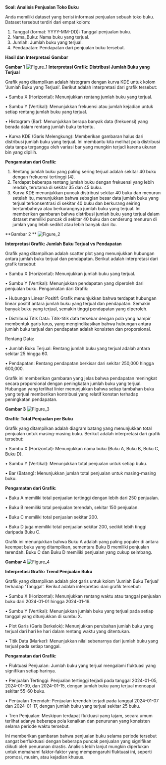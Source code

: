 **Soal: Analisis Penjualan Toko Buku**

Anda memiliki dataset yang berisi informasi penjualan sebuah toko buku. Dataset tersebut terdiri dari empat kolom:
1.	Tanggal (format: YYYY-MM-DD): Tanggal penjualan buku.
2.	Nama_Buku: Nama buku yang terjual.
3.	Jumlah: Jumlah buku yang terjual.
4.	Pendapatan: Pendapatan dari penjualan buku tersebut.

**Hasil dan Interpretasi Gambar**

**Gambar 1**
![Figure_1](https://github.com/YennyClaraManihuruk/Pythonn/assets/166583340/ff36d216-f0ed-4610-845a-1f46be9e2371)
**Interpretasi Grafik: Distribusi Jumlah Buku yang Terjual**

Grafik yang ditampilkan adalah histogram dengan kurva KDE untuk kolom 'Jumlah Buku yang Terjual'. Berikut adalah interpretasi dari grafik tersebut: 

• Sumbu X (Horizontal): Menunjukkan rentang jumlah buku yang terjual. 

• Sumbu Y (Vertikal): Menunjukkan frekuensi atau jumlah kejadian untuk setiap rentang jumlah buku yang terjual. 

• Histogram (Bar): Menunjukkan berapa banyak data (frekuensi) yang berada dalam rentang jumlah buku tertentu. 

• Kurva KDE (Garis Melengkung): Memberikan gambaran halus dari distribusi jumlah buku yang terjual. Ini membantu kita melihat pola distribusi data tanpa terganggu oleh variasi bar yang mungkin terjadi karena ukuran bin yang dipilih.

**Pengamatan dari Grafik:**
1.	Rentang jumlah buku yang paling sering terjual adalah sekitar 40 buku dengan frekuensi tertinggi (4).
2.	Terdapat beberapa rentang jumlah buku dengan frekuensi yang lebih rendah, terutama di sekitar 35 dan 45 buku.
3.	Kurva KDE menunjukkan puncak distribusi sekitar 40 buku dan menurun setelah itu, menunjukkan bahwa sebagian besar data jumlah buku yang terjual terkonsentrasi di sekitar 40 buku dan berkurang seiring bertambahnya atau berkurangnya jumlah buku yang terjual.
Ini memberikan gambaran bahwa distribusi jumlah buku yang terjual dalam dataset memiliki puncak di sekitar 40 buku dan cenderung menurun di jumlah yang lebih sedikit atau lebih banyak dari itu.

**Gambar 2 **
![Figure_2](https://github.com/YennyClaraManihuruk/Pythonn/assets/166583340/6f4bc375-2daf-46f3-80fd-a9d75412cf66)

**Interpretasi Grafik: Jumlah Buku Terjual vs Pendapatan**

Grafik yang ditampilkan adalah scatter plot yang menunjukkan hubungan antara jumlah buku terjual dan pendapatan. Berikut adalah interpretasi dari grafik tersebut:

•	Sumbu X (Horizontal): Menunjukkan jumlah buku yang terjual.

•	Sumbu Y (Vertikal): Menunjukkan pendapatan yang diperoleh dari penjualan buku.
Pengamatan dari Grafik:

•	Hubungan Linear Positif: Grafik menunjukkan bahwa terdapat hubungan linear positif antara jumlah buku yang terjual dan pendapatan. Semakin banyak buku yang terjual, semakin tinggi pendapatan yang diperoleh.

•	Distribusi Titik Data: Titik-titik data tersebar dengan pola yang hampir membentuk garis lurus, yang mengindikasikan bahwa hubungan antara jumlah buku terjual dan pendapatan adalah konsisten dan proporsional.

Rentang Data:

•	Jumlah Buku Terjual: Rentang jumlah buku yang terjual adalah antara sekitar 25 hingga 60.

•	Pendapatan: Rentang pendapatan berkisar dari sekitar 250,000 hingga 600,000.

Grafik ini memberikan gambaran yang jelas bahwa pendapatan meningkat secara proporsional dengan peningkatan jumlah buku yang terjual. Hubungan yang terlihat linier menunjukkan bahwa setiap tambahan buku yang terjual memberikan kontribusi yang relatif konstan terhadap peningkatan pendapatan.

**Gambar 3**
![Figure_3](https://github.com/YennyClaraManihuruk/Pythonn/assets/166583340/00e37e4e-d5f3-4052-9168-6528d858e7a1)

**Grafik: Total Penjualan per Buku**

Grafik yang ditampilkan adalah diagram batang yang menunjukkan total penjualan untuk masing-masing buku. Berikut adalah interpretasi dari grafik tersebut:

• Sumbu X (Horizontal): Menunjukkan nama buku (Buku A, Buku B, Buku C, Buku D).

• Sumbu Y (Vertikal): Menunjukkan total penjualan untuk setiap buku.

• Bar (Batang): Menunjukkan jumlah total penjualan untuk masing-masing buku.

**Pengamatan dari Grafik:**

•	Buku A memiliki total penjualan tertinggi dengan lebih dari 250 penjualan.

•	Buku B memiliki total penjualan terendah, sekitar 150 penjualan.

•	Buku C memiliki total penjualan sekitar 200.

•	Buku D juga memiliki total penjualan sekitar 200, sedikit lebih tinggi daripada Buku C.

Grafik ini menunjukkan bahwa Buku A adalah yang paling populer di antara keempat buku yang ditampilkan, sementara Buku B memiliki penjualan terendah. Buku C dan Buku D memiliki penjualan yang cukup seimbang.

**Gambar 4**
![Figure_4](https://github.com/YennyClaraManihuruk/Pythonn/assets/166583340/913594d2-cde9-4778-a9c9-0dd70d3df3b9)

**Interpretasi Grafik: Trend Penjualan Buku**

Grafik yang ditampilkan adalah plot garis untuk kolom 'Jumlah Buku Terjual' terhadap 'Tanggal'. Berikut adalah interpretasi dari grafik tersebut:

•	Sumbu X (Horizontal): Menunjukkan rentang waktu atau tanggal penjualan buku dari 2024-01-01 hingga 2024-01-19.

•	Sumbu Y (Vertikal): Menunjukkan jumlah buku yang terjual pada setiap tanggal yang ditunjukkan di sumbu X.

•	Plot Garis (Garis Berkelok): Menunjukkan perubahan jumlah buku yang terjual dari hari ke hari dalam rentang waktu yang ditentukan.

•	Titik Data (Marker): Menunjukkan nilai sebenarnya dari jumlah buku yang terjual pada setiap tanggal.

**Pengamatan dari Grafik:**

•	Fluktuasi Penjualan: Jumlah buku yang terjual mengalami fluktuasi yang signifikan setiap harinya.

•	Penjualan Tertinggi: Penjualan tertinggi terjadi pada tanggal 2024-01-05, 2024-01-09, dan 2024-01-15, dengan jumlah buku yang terjual mencapai sekitar 55-60 buku.

•	Penjualan Terendah: Penjualan terendah terjadi pada tanggal 2024-01-07 dan 2024-01-17, dengan jumlah buku yang terjual sekitar 25 buku.

•	Tren Penjualan: Meskipun terdapat fluktuasi yang tajam, secara umum terlihat adanya beberapa pola kenaikan dan penurunan yang konsisten selama periode waktu tersebut.

Ini memberikan gambaran bahwa penjualan buku selama periode tersebut sangat berfluktuasi dengan beberapa puncak penjualan yang signifikan diikuti oleh penurunan drastis. Analisis lebih lanjut mungkin diperlukan untuk memahami faktor-faktor yang mempengaruhi fluktuasi ini, seperti promosi, musim, atau kejadian khusus.




